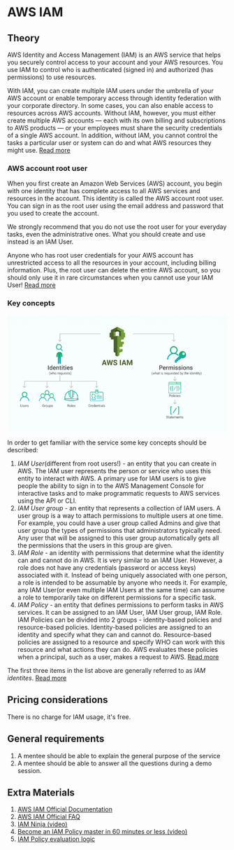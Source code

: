 # AWS IAM

## Theory

AWS Identity and Access Management (IAM) is an AWS service that helps you securely control access to your account and your AWS resources. You use IAM to control who is authenticated (signed in) and authorized (has permissions) to use resources.

With IAM, you can create multiple IAM users under the umbrella of your AWS account or enable temporary access through identity federation with your corporate directory. In some cases, you can also enable access to resources across AWS accounts.
Without IAM, however, you must either create multiple AWS accounts — each with its own billing and subscriptions to AWS products — or your employees must share the security credentials of a single AWS account. In addition, without IAM, you cannot control the tasks a particular user or system can do and what AWS resources they might use.
[Read more](https://aws.amazon.com/dynamodb/pricing/provisioned/)

### AWS account root user

When you first create an Amazon Web Services (AWS) account, you begin with one identity that has complete access to all AWS services and resources in the account. This identity is called the AWS account root user. You can sign in as the root user using the email address and password that you used to create the account.

We strongly recommend that you do not use the root user for your everyday tasks, even the administrative ones. What you should create and use instead is an IAM User.

Anyone who has root user credentials for your AWS account has unrestricted access to all the resources in your account, including billing information. Plus, the root user can delete the entire AWS account, so you should only use it in rare circumstances when you cannot use your IAM User!
[Read more](https://docs.aws.amazon.com/IAM/latest/UserGuide/id_root-user.html)


### Key concepts

![AWS identities and permissions](./resources/iam/iam.png)

In order to get familiar with the service some key concepts should be described:
1. *IAM User*(different from root users!) - an entity that you can create in AWS. The IAM user represents the person or service who uses this entity to interact with AWS. A primary use for IAM users is to give people the ability to sign in to the AWS Management Console for interactive tasks and to make programmatic requests to AWS services using the API or CLI.
2. *IAM User group* - an entity that represents a collection of IAM users. A user group is a way to attach permissions to multiple users at one time. For example, you could have a user group called Admins and give that user group the types of permissions that administrators typically need. Any user that will be assigned to this user group automatically gets all the permissions that the users in this group are given.
3. *IAM Role* - an identity with permissions that determine what the identity can and cannot do in AWS. It is very similar to an IAM User. However, a role does not have any credentials (password or access keys) associated with it. Instead of being uniquely associated with one person, a role is intended to be assumable by anyone who needs it. For example, any IAM User(or even multiple IAM Users at the same time) can assume a role to temporarily take on different permissions for a specific task.
4. *IAM Policy* - an entity that defines permissions to perform tasks in AWS services. It can be assigned to an IAM User, IAM User group, IAM Role. IAM Policies can be divided into 2 groups - identity-based policies and resource-based policies. Identity-based policies are assigned to an identity and specify what they can and cannot do. Resource-based policies are assigned to a resource and specify WHO can work with this resource and what actions they can do. AWS evaluates these policies when a principal, such as a user, makes a request to AWS. [Read more](https://docs.aws.amazon.com/IAM/latest/UserGuide/access_policies.html)

The first three items in the list above are generally referred to as *IAM identites*.
[Read more](https://docs.aws.amazon.com/IAM/latest/UserGuide/id.html)

## Pricing considerations

There is no charge for IAM usage, it's free.

## General requirements
1. A mentee should be able to explain the general purpose of the service
2. A mentee should be able to answer all the questions during a demo session.

## Extra Materials

1. [AWS IAM Official Documentation](https://docs.aws.amazon.com/IAM/latest/UserGuide/)
2. [AWS IAM Official FAQ](https://aws.amazon.com/iam/faqs/)
3. [IAM Ninja (video)](https://www.youtube.com/watch?v=aISWoPf_XNE)
4. [Become an IAM Policy master in 60 minutes or less (video)](https://youtu.be/YQsK4MtsELU)
5. [IAM Policy evaluation logic](https://docs.aws.amazon.com/IAM/latest/UserGuide/reference_policies_evaluation-logic.html)
